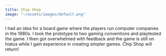 ```yaml
---
title: Chip Shop
image: "~/assets/images/default.png"
---
```


I had an idea for a board game where the players run computer companies in the 1980s. I took the prototype to two gaming conventions and playtested the game. I then got overwhelmed with feedback and the game is still on hiatus while I gain experience in creating simpler games. Chip Shop will return!